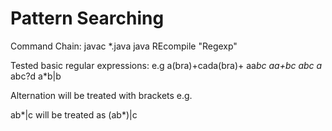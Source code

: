 # Pattern Searching

Command Chain:
javac *.java
java REcompile "Regexp"

Tested basic regular expressions:
e.g
a(bra)+cada(bra)+
aa*bc
aa+bc
abc
a*
abc?d
a*b|b

Alternation will be treated with brackets
e.g.

ab*|c will be treated as (ab*)|c
